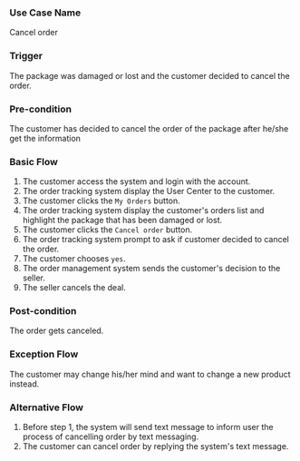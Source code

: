 ### Use Case Name
Cancel order

### Trigger
The package was damaged or lost and the customer decided to cancel the order.

### Pre-condition
The customer has decided to cancel the order of the package after he/she get the information

### Basic Flow

1. The customer access the system and login with the account.
2. The order tracking system display the User Center to the customer.
3. The customer clicks the `My Orders` button.
4. The order tracking system display the customer's orders list and highlight the package that has been damaged or lost.
5. The customer clicks the `Cancel order` button.
6. The order tracking system prompt to ask if customer decided to cancel the order.
7. The customer chooses `yes`.
8. The order management system sends the customer's decision to the seller.
9. The seller cancels the deal.


### Post-condition
The order gets canceled.

### Exception Flow
The customer may change his/her mind and want to change a new product instead.

### Alternative Flow
1. Before step 1, the system will send text message to inform user the process of cancelling order by text messaging.
2. The customer can cancel order by replying the system's text message.